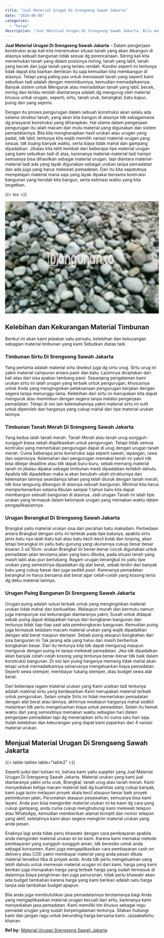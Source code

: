 ```yaml
---
title: "Jual Material Urugan Di Srengseng Sawah Jakarta"
date: "2024-06-08"
categories: 
  - "harga"
description: "Jual Material Urugan Di Srengseng Sawah Jakarta. Bila anda juga membutuhkan jasa pemadatannya terutamanya bagi Anda yang mengaplikasikan material urugan kecu..."
---
```


**Jual Material Urugan Di Srengseng Sawah Jakarta** – Dalam pengerjaan konstruksi acap kali kita menemukan situasi tanah yang akan dibangun di atasnya sebuah bangunan tidak sesuai dg perencanaan. Sering kali kita menemukan tanah yang dalam posisinya miring, tanah yang labil, tanah yang becek dan juga tanah yang terlalu rendah. Kondisi seperti ini tentunya tidak dapat kita biarkan demikian itu saja kemudian kita membangun di atasnya. Tetapi yang paling pas untuk mensiasati tanah yang seperti kami sebutkan tadi adalah dengan menimbunnya, kemudian memadatkannya. Banyak sistem untuk Menguruk atau memadatkan tanah yang labil, becek, miring dan terlalu rendah diantaranya adalah dg mengurug oleh material khusus untuk urugan, seperti; sirtu, tanah uruk, berangkal, batu kapur, puing dan yang sejenis.

Dengan itu proses pengurugan dalam sebuah konstruksi akan selalu ada selama struktur tanah, yang akan kita bangun di atasnya tdk sebagaimana dg prasyarat konstruksi yang diharapkan. Hal utama dalam pengerjaan pengurugan itu ialah macam dan mutu material yang digunakan dan sistem pemadatannya. Bila kita mengharapkan hasil urukan atau urugan yang padat, tdk labil, tentunya kita wajib memilih variasi material urugan yang sesuai, tdk buang banyak waktu, serta biaya tidak mahal dan gampang dipadatkan. Jikalau kita teliti kembali dari beberapa tipe material urugan yang kami sebutkan tadi di atas, karenanya material-material tadi hampir semuanya bisa dihasilkan sebagai material urugan. tapi diantara material-material tadi ada yang layak digunakan sebagai urukan tanpa pemadatan dan ada juga yang harus melewati pemadatan. Dari itu kita sepatutnya mempelajari material mana saja yang layak dipakai bersama kontruksi bangunan yang hendak kita bangun, serta estimasi waktu yang kita targetkan.

{{< toc >}}

![Jual Material Urugan Di Srengseng Sawah Jakarta](/images/jual-urugan-43.png)

## Kelebihan dan Kekurangan Material Timbunan

Berikut ini akan kami jelaskan satu persatu, kelebihan dan kekurangan sebagian material timbunan yang kami Sebutkan diatas tadi.

### Timbunan Sirtu Di Srengseng Sawah Jakarta

Yang pertama adalah material sirtu disebut juga dg sirtu urug. Sirtu urug ini yakni material campuran antara pasir dan batu. Lazimnya diciptakan dari kali atau dari sisa ayakan tambang pasir. Sepanjang pengalaman kami urukan sirtu ini ialah urugan yang terbaik untuk pengurugan, khususnya untuk Anda yang menginginkan pelaksanaan pengurugan berjalan dengan segera tanpa menunggu lama. Kelebihan dari sirtu ini merupakan kita dapat menguruk atau menimbun dengan segera tanpa melalui pengerjaan pemadatan. Tetapi di sisi lain kelemahannya yakni material sirtu ini sulit untuk diperoleh dan harganya yang cukup mahal dari tipe material urukan lainnya.

### Timbunan Tanah Merah Di Srengseng Sawah Jakarta

Yang kedua ialah tanah merah. Tanah Merah atau tanah urug sungguh-sungguh biasa sekali diaplikasikan untuk pengurugan. Tetapi tidak semua kontruksi yang memerlukan pengurugan dapat di urug dengan urugan tanah merah. Cuma beberapa jenis konstruksi saja seperti sawah, lapangan, rawa dan sejenisnya. Kelemahan dari pengurugan memakai tanah ini yakni tdk bisa dikejar deadline atau tdk dapat buru-buru, sebab memang material tanah ini jikalau dipakai sebagai timbunan mesti dipadatkan terlebih dahulu. Apabila tdk dipadatkan maka ia akan berubah-ubah strukturnya dan kelemahan lainnya seandainya lahan yang telah diuruk dengan tanah merah, tdk bisa langsung dibangun di atasnya sebuah bangunan. Minimal kita harus memperkenankan selama 6bulan sampai 1 tahun baru kita dapat membangun sebuah bangunan di atasnya. Jadi urugan Tanah ini ialah tipe urukan yang termasuk dalam kelompok urugan yang memakan waktu dalam pengaplikasiannya.

### Urugan Berangkal Di Srengseng Sawah Jakarta

Brangkal yaitu material urukan sisa dari pecahan batu makadam. Perbedaan antara Brangkal dengan sirtu ini terletak pada tipe batunya, apabila sirtu jenis batu nya ialah batu kali atau batu kecil-kecil bulat dan lonjong, akan tetapi berangkal ini yaitu batu gunung yang ukurannya cukup besar besar kisaran 3 sd 10cm. urukan Brangkal ini benar-benar cocok digunakan untuk pemadatan jalan terutama jalan yang baru dibuka, pada situasi tanah yang masih labil atau pun berlubang. Ragam urugan berangkal ini yaitu tipe urukan yang semestinya dipadatkan dg alat berat, sebab terdiri dari banyak batu yang cukup besar dan juga sedikit pasir. Karenanya pemadatan berangkal ini harus bersama alat berat agar celah-celah yang kosong terisi dg debu material lainnya.

### Urugan Puing Bangunan Di Srengseng Sawah Jakarta

Urugan puing adalah solusi terbaik untuk yang menginginkan material urukan tidak mahal dan berkualitas. Walaupun murah dan bermutu namun juga mempunyai sisi kekurangan diantaranya yakni; Susah untuk didapat sebab puing dapat didapatkan hanya dari bongkaran bangunan dan tentunya tidak tiap-tiap saat ada pembongkaran bangunan. Kemudian puing juga termasuk kedalam macam material urukan yang wajib dipadatkan dengan alat berat maupun stemper. Sebab puing ataupun bongkahan dari sisa bangunan ini Tak jarang ada yang halus dan masih berbentuk bongkahan besar. Dari itu tentunya kita tdk dapat mengurug maupun menguruk dengan puing ini tanpa melewati pemadatan. Jika tdk dipadatkan akan banyak celah-celah kosong yang tentunya benar-benar tdk baik dalam konstruksi bangunan. Di sisi lain puing harganya memang tidak mahal akan tetapi untuk memadatkannya seharusnya mengeluarkan biaya pemadatan. Seperti sewa stemper, membayar tukang stemper, atau budget sewa alat berat.

Dari beberapa ragam material urukan yang Kami uraikan tadi tentunya adalah material sirtu yang berdasarkan Kami merupakan material terbaik untuk pengurukan. Selain simple Sirtu ini tidak memerlukan pemadatan dengan alat berat atau lainnya, akhirnya meskipun harganya mahal sedikit melainkan tdk perlu mengeluarkan biaya untuk pemadatan. Selain itu hemat waktu dari yang semestinya memakan waktu sebagian hari dalam pengerjaan pemadatan tapi dg menerapkan sirtu ini cuma satu hari saja. Itulah kelebihan dan kekurangan yang dapat kami paparkan dari 4 variasi material urukan.

## Menjual Material Urugan Di Srengseng Sawah Jakarta

{{< table-tables table="table2" >}}

Seperti judul dari tulisan ini, bahwa kami yaitu supplier yang Jual Material Urugan Di Srengseng Sawah Jakarta. Material urukan yang kami jual diantaranya yakni sirtu uruk, Brangkal, tanah urug atau tanah merah. Kami menyediakan ketiga macam material tadi dg kuantitas yang cukup banyak, kami juga lazim melayani proyek skala kecil ataupun besar baik proyek penimbunan jalan, Perumahan ataupun pesawahan, semuanya bisa kami layani. Anda pun bisa mengorder material urukan ini ke kami dg cara yang cukup gampang, anda cuma cukup menghubungi kami melewati telepon atau WhatsApp, kemudian memberikan alamat komplit dan nomor telepon yang aktif, setelahnya kami akan segera mengirim material urukan yang anda pesan.

Enaknya lagi anda tidak perlu khawatir dengan cara pembayaran apabila anda mengorder material urukan ini ke kami. Karena kami memakai metode pembayaran yang sungguh-sungguh aman, tdk beresiko untuk anda sebagai konsumen. Kami juga mengaplikasikan cara pembayaran cash on delivery atau COD yakni membayar material yang anda pesan dikala material tersebut tiba di proyek anda. Anda tdk perlu mengeluarkan uang lebih dahulu untuk memesan material urugan ini dari kami, harga yang kami berikan juga merupakan harga yang terbaik harga yang sudah termasuk di dalamnya biaya pengiriman dan juga penurunan. tidak perlu khawatir akan ada budget tambahan karena harga yang kami berikan adalah satu harga tanpa ada tambahan budget apapun.

Bila anda juga membutuhkan jasa pemadatannya terutamanya bagi Anda yang mengaplikasikan material urugan kecuali dari sirtu, karenanya kami menyediakan jasa pemadatan. Kami memiliki tim khusus sebagai regu pemadat urugan yang sudah berpengalaman tentunya. Silakan hubungi kami dan jangan ragu untuk berunding harga bersama kami. Jazaakallohu khairan.

**Ref by:** [Material Urugan Srengseng Sawah Jakarta](https://id.wikipedia.org/wiki/Material)
